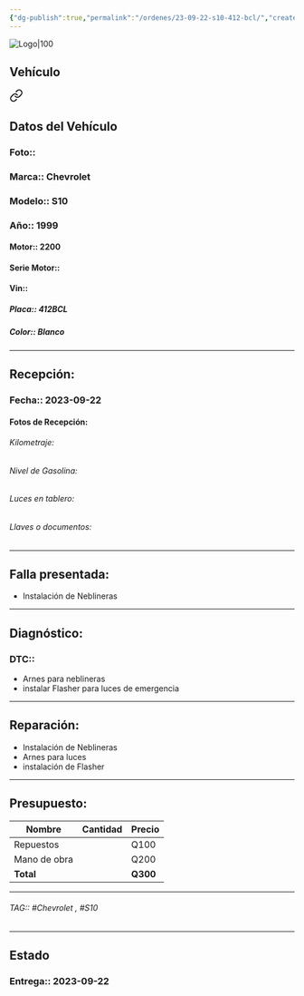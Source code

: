 ```yaml
---
{"dg-publish":true,"permalink":"/ordenes/23-09-22-s10-412-bcl/","created":"","updated":""}
---
```


![Logo|100](http://drive.google.com/uc?export=view&id=137fl3TIZ0-PU8b-Pt0bsjclwHub_u78G)

## Vehículo

<div class="transclusion internal-embed is-loaded"><a class="markdown-embed-link" href="/vehiculos/chevrolet/s10-412-bcl/#datos-del-vehiculo" aria-label="Open link"><svg xmlns="http://www.w3.org/2000/svg" width="24" height="24" viewBox="0 0 24 24" fill="none" stroke="currentColor" stroke-width="2" stroke-linecap="round" stroke-linejoin="round" class="svg-icon lucide-link"><path d="M10 13a5 5 0 0 0 7.54.54l3-3a5 5 0 0 0-7.07-7.07l-1.72 1.71"></path><path d="M14 11a5 5 0 0 0-7.54-.54l-3 3a5 5 0 0 0 7.07 7.07l1.71-1.71"></path></svg></a><div class="markdown-embed">



## Datos del Vehículo 
### Foto:: 

### Marca:: Chevrolet 
### Modelo:: S10
### Año:: 1999
#### Motor:: 2200
#### Serie Motor:: 
#### Vin:: 
##### Placa:: 412BCL
##### Color:: Blanco 
---


</div></div>


## Recepción:
### Fecha:: 2023-09-22
#### Fotos de Recepción: 

###### Kilometraje: 
###### Nivel de Gasolina: 
###### Luces en tablero: 
###### Llaves o documentos: 

---

## Falla presentada:
- Instalación de Neblineras 


---

## Diagnóstico:
### DTC:: 

- Arnes para neblineras 
- instalar Flasher para luces de emergencia 

---
## Reparación:
- Instalación de Neblineras 
- Arnes para luces 
- instalación de Flasher 

---

## Presupuesto:

| Nombre       | Cantidad | Precio |
| ------------ | -------- | ------ |
| Repuestos    |          | Q100   |
| Mano de obra |          | Q200    |
| **Total**             |          |    **Q300**    |

---

###### TAG:: #Chevrolet , #S10 

---

## Estado

### Entrega:: 2023-09-22